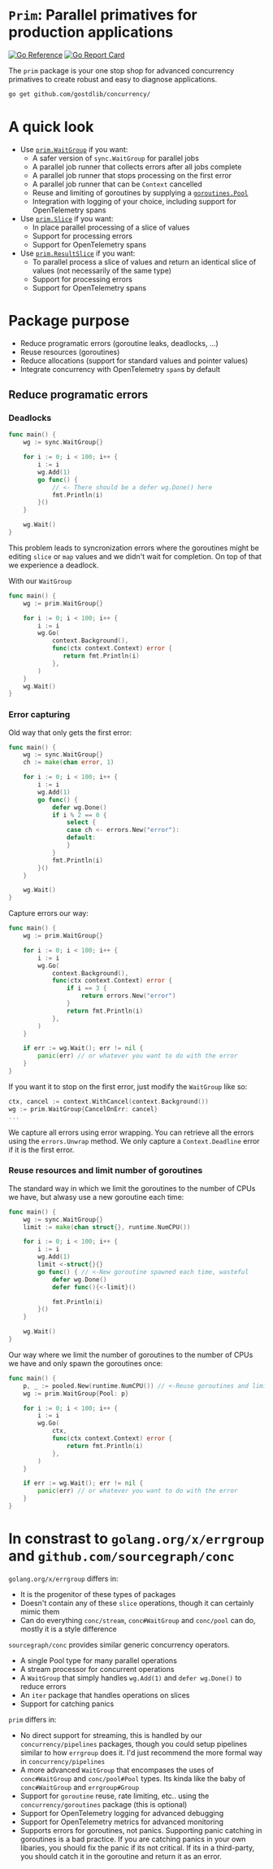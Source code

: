 # `Prim`: Parallel primatives for production applications

[![Go Reference](https://pkg.go.dev/badge/github.com/gostdlib/concurrency/concurrency.svg)](https://pkg.go.dev/github.com/gostdlib/concurrency/)
[![Go Report Card](https://goreportcard.com/badge/github.com/gostdlib/concurrency)](https://goreportcard.com/report/github.com/gostdlib/concurrency)

The `prim` package is your one stop shop for advanced concurrency primatives to create robust and easy to diagnose applications.

```sh
go get github.com/gostdlib/concurrency/
```

# A quick look

- Use [`prim.WaitGroup`](https://pkg.go.dev/github.com/gostdlib/prim#WaitGroup) if you want:
    - A safer version of `sync.WaitGroup` for parallel jobs
    - A parallel job runner that collects errors after all jobs complete
    - A parallel job runner that stops processing on the first error
    - A parallel job runner that can be `Context` cancelled
    - Reuse and limiting of goroutines by supplying a [`goroutines.Pool`](https://pkg.go.dev/github.com/gostdlib/goroutiones#Pool)
    - Integration with logging of your choice, including support for OpenTelemetry spans
- Use [`prim.Slice`](https://pkg.go.dev/github.com/gostdlib/prim#Slice) if you want:
    - In place parallel processing of a slice of values
    - Support for processing errors
    - Support for OpenTelemetry spans
- Use [`prim.ResultSlice`](https://pkg.go.dev/github.com/gostdlib/prim#Slice) if you want:
    - To parallel process a slice of values and return an identical slice of values (not necessarily of the same type)
    - Support for processing errors
    - Support for OpenTelemetry spans

# Package purpose

- Reduce programatic errors (goroutine leaks, deadlocks, ...)
- Reuse resources (goroutines)
- Reduce allocations (support for standard values and pointer values) 
- Integrate concurrency with OpenTelemetry `span`s by default

## Reduce programatic errors

### Deadlocks

```go
func main() {
    wg := sync.WaitGroup{}

    for i := 0; i < 100; i++ {
        i := i
        wg.Add(1)
        go func() {
            // <- There should be a defer wg.Done() here
            fmt.Println(i)
        }()
    }

    wg.Wait()
}
```

This problem leads to syncronization errors where the goroutines might be editing `slice` or `map` values and we didn't wait for completion. On top of that we experience a deadlock. 

With our `WaitGroup`

```go
func main() {
    wg := prim.WaitGroup{}

    for i := 0; i < 100; i++ {
        i := i
        wg.Go(
            context.Background(),
            func(ctx context.Context) error {
               return fmt.Println(i)
            },
        )
    }
    wg.Wait()
}
```

### Error capturing

Old way that only gets the first error: 
```go
func main() {
    wg := sync.WaitGroup{}
    ch := make(chan error, 1)

    for i := 0; i < 100; i++ {
        i := i
        wg.Add(1)
        go func() {
            defer wg.Done()
            if i % 2 == 0 {
                select {
                case ch <- errors.New("error"):
                default:
                }
            }
            fmt.Println(i)
        }()
    }

    wg.Wait()
}
```

Capture errors our way:

```go
func main() {
    wg := prim.WaitGroup{}

    for i := 0; i < 100; i++ {
        i := i
        wg.Go(
            context.Background(),
            func(ctx context.Context) error {
                if i == 3 {
                    return errors.New("error")
                }
                return fmt.Println(i)
            },
        )
    }

    if err := wg.Wait(); err != nil {
        panic(err) // or whatever you want to do with the error
    }
}
```

If you want it to stop on the first error, just modify the `WaitGroup` like so:

```go
ctx, cancel := context.WithCancel(context.Background())
wg := prim.WaitGroup{CancelOnErr: cancel}
...
```

We capture all errors using error wrapping. You can retrieve all the errors using the `errors.Unwrap` method. We only capture a `Context.Deadline` error if it is the
first error.

### Reuse resources and limit number of goroutines

The standard way in which we limit the goroutines to the number of CPUs we have, but alwasy use a new goroutine each time:

```go
func main() {
    wg := sync.WaitGroup{}
    limit := make(chan struct{}, runtime.NumCPU())

    for i := 0; i < 100; i++ {
        i := i
        wg.Add(1)
        limit <-struct{}{}
        go func() { // <-New goroutine spawned each time, wasteful
            defer wg.Done()
            defer func(){<-limit}()

            fmt.Println(i)
        }()
    }

    wg.Wait()
}
```

Our way where we limit the number of goroutines to the number of CPUs we have and only spawn the goroutines once:

```go
func main() {
    p, _ := pooled.New(runtime.NumCPU()) // <-Reuse goroutines and limit number of goroutines.
    wg := prim.WaitGroup{Pool: p}

    for i := 0; i < 100; i++ {
        i := i
        wg.Go(
            ctx,
            func(ctx context.Context) error {
                return fmt.Println(i)
            },
        )
    }

    if err := wg.Wait(); err != nil {
        panic(err) // or whatever you want to do with the error
    }
}
```

# In constrast to `golang.org/x/errgroup` and `github.com/sourcegraph/conc`  

`golang.org/x/errgroup` differs in:

- It is the progenitor of these types of packages
- Doesn't contain any of these `slice` operations, though it can certainly mimic them
- Can do everything `conc/stream`, `conc#WaitGroup` and `conc/pool` can do, mostly it is a style difference

`sourcegraph/conc` provides similar generic concurrency operators.

- A single Pool type for many parallel operations
- A stream processor for concurrent operations
- A `WaitGroup` that simply handles `wg.Add(1)` and `defer wg.Done()` to reduce errors
- An `iter` package that handles operations on slices
- Support for catching panics

`prim` differs in:

- No direct support for streaming, this is handled by our `concurrency/pipelines` packages, though you could setup pipelines similar to how `errgroup` does it. I'd just recommend the more formal way in `concurrency/pipelines`
- A more advanced `WaitGroup` that encompases the uses of `conc#WaitGroup` and `conc/pool#Pool` types. Its kinda like the baby of `conc#WaitGroup` and `errgroup#Group`
- Support for `goroutine` reuse, rate limiting, etc.. using the `concurrency/goroutines` package (this is optional)
- Support for OpenTelemetry logging for advanced debugging
- Support for OpenTelemetry metrics for advanced monitoring
- Supports errors for goroutines, not panics. Supporting panic catching in goroutines is a bad practice. If you are catching panics in your own libaries, you should fix the panic if its not critical. If its in a third-party, you should catch it in the goroutine and return it as an error.